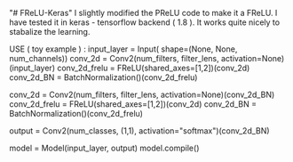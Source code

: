 "# FReLU-Keras" 
I slightly modified the PReLU code to make it a FReLU. I have tested it in keras - tensorflow backend ( 1.8 ). It works quite nicely to stabalize the learning. 

USE ( toy example ) : 
input_layer = Input( shape=(None, None, num_channels))
conv_2d = Conv2(num_filters, filter_lens, activation=None)(input_layer)
conv_2d_frelu = FReLU(shared_axes=[1,2])(conv_2d)
conv_2d_BN = BatchNormalization()(conv_2d_frelu)

conv_2d = Conv2(num_filters, filter_lens, activation=None)(conv_2d_BN)
conv_2d_frelu = FReLU(shared_axes=[1,2])(conv_2d)
conv_2d_BN = BatchNormalization()(conv_2d_frelu)

output = Conv2(num_classes, (1,1), activation="softmax")(conv_2d_BN)

model = Model(input_layer, output)
model.compile()



